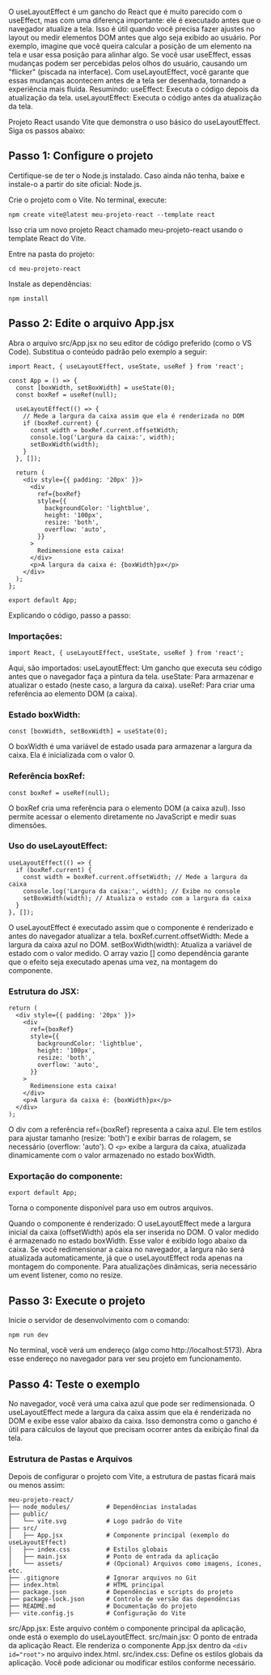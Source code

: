 
O useLayoutEffect é um gancho do React que é muito parecido com o useEffect, mas com uma diferença importante: ele é executado antes que o navegador atualize a tela. Isso é útil quando você precisa fazer ajustes no layout ou medir elementos DOM antes que algo seja exibido ao usuário.
Por exemplo, imagine que você queira calcular a posição de um elemento na tela e usar essa posição para alinhar algo. Se você usar useEffect, essas mudanças podem ser percebidas pelos olhos do usuário, causando um "flicker" (piscada na interface). Com useLayoutEffect, você garante que essas mudanças acontecem antes de a tela ser desenhada, tornando a experiência mais fluida.
Resumindo:
useEffect: Executa o código depois da atualização da tela.
useLayoutEffect: Executa o código antes da atualização da tela.

Projeto React usando Vite que demonstra o uso básico do useLayoutEffect.
Siga os passos abaixo:

## Passo 1: Configure o projeto
Certifique-se de ter o Node.js instalado. Caso ainda não tenha, baixe e instale-o a partir do site oficial: Node.js.

Crie o projeto com o Vite. No terminal, execute:
```
npm create vite@latest meu-projeto-react --template react
```
Isso cria um novo projeto React chamado meu-projeto-react usando o template React do Vite.

Entre na pasta do projeto:
```
cd meu-projeto-react
```

Instale as dependências:
```
npm install
```

## Passo 2: Edite o arquivo App.jsx
Abra o arquivo src/App.jsx no seu editor de código preferido (como o VS Code).
Substitua o conteúdo padrão pelo exemplo a seguir:
```
import React, { useLayoutEffect, useState, useRef } from 'react';

const App = () => {
  const [boxWidth, setBoxWidth] = useState(0);
  const boxRef = useRef(null);

  useLayoutEffect(() => {
    // Mede a largura da caixa assim que ela é renderizada no DOM
    if (boxRef.current) {
      const width = boxRef.current.offsetWidth;
      console.log('Largura da caixa:', width);
      setBoxWidth(width);
    }
  }, []);

  return (
    <div style={{ padding: '20px' }}>
      <div
        ref={boxRef}
        style={{
          backgroundColor: 'lightblue',
          height: '100px',
          resize: 'both',
          overflow: 'auto',
        }}
      >
        Redimensione esta caixa!
      </div>
      <p>A largura da caixa é: {boxWidth}px</p>
    </div>
  );
};

export default App;
```

Explicando o código, passo a passo:

### Importações:
```
import React, { useLayoutEffect, useState, useRef } from 'react';
```
Aqui, são importados:
useLayoutEffect: Um gancho que executa seu código antes que o navegador faça a pintura da tela.
useState: Para armazenar e atualizar o estado (neste caso, a largura da caixa).
useRef: Para criar uma referência ao elemento DOM (a caixa).
### Estado boxWidth:
```
const [boxWidth, setBoxWidth] = useState(0);
```
O boxWidth é uma variável de estado usada para armazenar a largura da caixa. Ela é inicializada com o valor 0.
### Referência boxRef:
```
const boxRef = useRef(null);
```
O boxRef cria uma referência para o elemento DOM (a caixa azul). Isso permite acessar o elemento diretamente no JavaScript e medir suas dimensões.
### Uso do useLayoutEffect:
```
useLayoutEffect(() => {
  if (boxRef.current) {
    const width = boxRef.current.offsetWidth; // Mede a largura da caixa
    console.log('Largura da caixa:', width); // Exibe no console
    setBoxWidth(width); // Atualiza o estado com a largura da caixa
  }
}, []);
```
O useLayoutEffect é executado assim que o componente é renderizado e antes do navegador atualizar a tela.
boxRef.current.offsetWidth: Mede a largura da caixa azul no DOM.
setBoxWidth(width): Atualiza a variável de estado com o valor medido.
O array vazio [] como dependência garante que o efeito seja executado apenas uma vez, na montagem do componente.
### Estrutura do JSX:
```
return (
  <div style={{ padding: '20px' }}>
    <div
      ref={boxRef}
      style={{
        backgroundColor: 'lightblue',
        height: '100px',
        resize: 'both',
        overflow: 'auto',
      }}
    >
      Redimensione esta caixa!
    </div>
    <p>A largura da caixa é: {boxWidth}px</p>
  </div>
);
```
O div com a referência ref={boxRef} representa a caixa azul. Ele tem estilos para ajustar tamanho (resize: 'both') e exibir barras de rolagem, se necessário (overflow: 'auto').
O `<p>` exibe a largura da caixa, atualizada dinamicamente com o valor armazenado no estado boxWidth.

### Exportação do componente:
```
export default App;
```
Torna o componente disponível para uso em outros arquivos.

Quando o componente é renderizado:
O useLayoutEffect mede a largura inicial da caixa (offsetWidth) após ela ser inserida no DOM.
O valor medido é armazenado no estado boxWidth.
Esse valor é exibido logo abaixo da caixa.
Se você redimensionar a caixa no navegador, a largura não será atualizada automaticamente, já que o useLayoutEffect roda apenas na montagem do componente. Para atualizações dinâmicas, seria necessário um event listener, como no resize.

## Passo 3: Execute o projeto
Inicie o servidor de desenvolvimento com o comando:
```
npm run dev
```
No terminal, você verá um endereço (algo como http://localhost:5173). Abra esse endereço no navegador para ver seu projeto em funcionamento.

## Passo 4: Teste o exemplo
No navegador, você verá uma caixa azul que pode ser redimensionada.
O useLayoutEffect mede a largura da caixa assim que ela é renderizada no DOM e exibe esse valor abaixo da caixa. Isso demonstra como o gancho é útil para cálculos de layout que precisam ocorrer antes da exibição final da tela.

### Estrutura de Pastas e Arquivos
Depois de configurar o projeto com Vite, a estrutura de pastas ficará mais ou menos assim:

```
meu-projeto-react/
├── node_modules/          # Dependências instaladas
├── public/
│   └── vite.svg           # Logo padrão do Vite
├── src/
│   ├── App.jsx            # Componente principal (exemplo do useLayoutEffect)
│   ├── index.css          # Estilos globais
│   ├── main.jsx           # Ponto de entrada da aplicação
│   └── assets/            # (Opcional) Arquivos como imagens, ícones, etc.
├── .gitignore             # Ignorar arquivos no Git
├── index.html             # HTML principal
├── package.json           # Dependências e scripts do projeto
├── package-lock.json      # Controle de versão das dependências
├── README.md              # Documentação do projeto
├── vite.config.js         # Configuração do Vite
```

src/App.jsx: Este arquivo contém o componente principal da aplicação, onde está o exemplo do useLayoutEffect.
src/main.jsx: O ponto de entrada da aplicação React. Ele renderiza o componente App.jsx dentro da `<div id="root">` no arquivo index.html.
src/index.css: Define os estilos globais da aplicação. Você pode adicionar ou modificar estilos conforme necessário.

